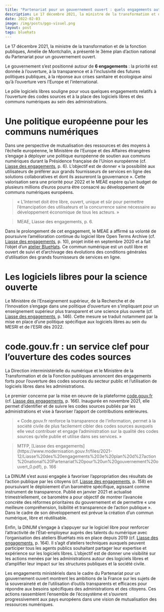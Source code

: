 ```yaml
---
title: "Partenariat pour un gouvernement ouvert : quels engagements autour des logiciels libres ?"
description: Le 17 décembre 2021, la ministre de la transformation et de la fonction publiques, Amélie de Montchalin, a présenté le 3ème plan d’action national du Partenariat pour un gouvernement ouvert.
date: 2022-02-03
image: /img/posts/pgo-visuel.png
layout: post
tags: bluehats
---
```


Le 17 décembre 2021, la ministre de la transformation et de la fonction publiques, Amélie de Montchalin, a présenté le 3ème plan d’action national du Partenariat pour un gouvernement ouvert.

Le gouvernement s’est positionné autour de **6 engagements** : la priorité est donnée à l’ouverture, à la transparence et à l’inclusivité des futures politiques publiques, à la réponse aux crises sanitaire et écologique ainsi qu’à l’ouverture vers l’Europe et l’international.

Le pôle logiciels libres souligne pour vous quelques engagements relatifs à l’ouverture des codes sources et à la place des logiciels libres et des communs numériques au sein des administrations.

# Une politique européenne pour les communs numériques

Dans une perspective de mutualisation des ressources et des moyens à l’échelle européenne, le Ministère de l’Europe et des Affaires étrangères s’engage à déployer une politique européenne de soutien aux communs numériques durant la Présidence française de l’Union européenne (cf. [Liasse des engagements](https://www.modernisation.gouv.fr/files/2021-12/Liasse%20des%20engagements%203e%20plan%20d%27action%20national%20Partenariat%20pour%20un%20gouvernement%20ouvert_0.pdf), p. 6). L’objectif est de donner « la possibilité aux utilisateurs de préférer aux grands fournisseurs de services en ligne des solutions collaboratives et dont ils assureront la gouvernance ». Cette valorisation sera une priorité pour 2022 et le MEAE espère qu’un budget de plusieurs millions d’euros pourra être consacré au développement de communs numériques européens.

<blockquote>
« L’Internet doit être libre, ouvert, unique et sûr pour permettre l’émancipation des utilisateurs et la concurrence saine nécessaire au développement économique de tous les acteurs. »
</blockquote>

<blockquote>
MEAE, Liasse des engagements, p. 6.
</blockquote>

Dans le prolongement de cet engagement, le MEAE a affirmé sa volonté de poursuivre l’amélioration continue du logiciel libre Open Terms Archive (cf. [Liasse des engagements](https://www.modernisation.gouv.fr/files/2021-12/Liasse%20des%20engagements%203e%20plan%20d%27action%20national%20Partenariat%20pour%20un%20gouvernement%20ouvert_0.pdf), p. 10), projet initié en septembre 2020 et a fait l’objet d’un [atelier BlueHats](https://communs.numerique.gouv.fr/ateliers/open-terms-archive/). Ce commun numérique est un outil libre et ouvert de suivi et d’archivage des évolutions des conditions générales d’utilisation des grands fournisseurs de services en ligne.

# Les logiciels libres pour la science ouverte

Le Ministère de l’Enseignement supérieur, de la Recherche et de l’Innovation s’engage dans une politique d’ouverture en s’impliquant pour un enseignement supérieur plus transparent et une science plus ouverte (cf. [Liasse des engagements](https://www.modernisation.gouv.fr/files/2021-12/Liasse%20des%20engagements%203e%20plan%20d%27action%20national%20Partenariat%20pour%20un%20gouvernement%20ouvert_0.pdf), p. 146). Cette mesure se traduit notamment par la mise en place d’une politique spécifique aux logiciels libres au sein du MESRI et de l‘ESRI dès 2022.

# code.gouv.fr : un service clef pour l’ouverture des codes sources

La Direction interministérielle du numérique et le Ministère de la Transformation et de la Fonction publiques annoncent des engagements forts pour l’ouverture des codes sources du secteur public et l’utilisation de logiciels libres dans les administrations.

Le premier concerne par la mise en oeuvre de la plateforme [code.gouv.fr](https://code.gouv.fr) (cf. [Liasse des engagements](https://www.modernisation.gouv.fr/files/2021-12/Liasse%20des%20engagements%203e%20plan%20d%27action%20national%20Partenariat%20pour%20un%20gouvernement%20ouvert_0.pdf), p. 166). Inaugurée en novembre 2021, elle permet d’identifier et de suivre les codes sources publiés par les administrations et vise à favoriser l’apport de contributions extérieures.

<blockquote>
« Code.gouv.fr renforce la transparence de l’information, permet à la société civile de plus facilement cibler des codes sources auxquels elle veut contribuer et engage l’administration sur la qualité des codes sources qu’elle publie et utilise dans ses services. »
</blockquote>

<blockquote>
MTFP, [Liasse des engagements](https://www.modernisation.gouv.fr/files/2021-12/Liasse%20des%20engagements%203e%20plan%20d%27action%20national%20Partenariat%20pour%20un%20gouvernement%20ouvert_0.pdf), p. 166
</blockquote>
	
La DINUM s’est aussi engagée à favoriser l’appropriation des résultats de l’action publique par les citoyens (cf. [Liasse des engagements](https://www.modernisation.gouv.fr/files/2021-12/Liasse%20des%20engagements%203e%20plan%20d%27action%20national%20Partenariat%20pour%20un%20gouvernement%20ouvert_0.pdf), p. 158) en poursuivant le déploiement d’un baromètre spécifique, agissant comme instrument de transparence. Publié en janvier 2021 et actualisé trimestriellement, ce baromètre a pour objectif de montrer l’avancée concrète des réformes prioritaires du gouvernement et de permettre « une meilleure compréhension, lisibilité et transparence de l’action publique ». Dans le cadre de son développement est prévue la création d’un commun numérique, libre et réutilisable.

Enfin, la DINUM s’engage à s’appuyer sur le logiciel libre pour renforcer l’attractivité de l’État-employeur auprès des talents du numérique avec l’organisation des ateliers BlueHats mis en place depuis 2019 (cf. [Liasse des engagements](https://www.modernisation.gouv.fr/files/2021-12/Liasse%20des%20engagements%203e%20plan%20d%27action%20national%20Partenariat%20pour%20un%20gouvernement%20ouvert_0.pdf), p. 164). Il s’agit d’ateliers techniques auxquels peuvent participer tous les agents publics souhaitant partager leur expertise et expérience sur les logiciels libres. L’objectif est de donner une visibilité sur les actions menées par les administrations autour des logiciels libres et d’amplifier leur impact sur les structures publiques et la société civile.

Les engagements ministériels dans le cadre du Partenariat pour un gouvernement ouvert montrent les ambitions de la France sur les sujets de la souveraineté et de l’utilisation d’outils transparents et efficaces pour répondre aux besoins spécifiques des administrations et des citoyens. Ces actions rassemblent l’ensemble de l’écosystème et s’ouvrent progressivement aux pays européens dans une vision de mutualisation des ressources numériques.
